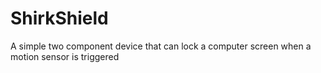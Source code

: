 # ShirkShield
A simple two component device that can lock a computer screen when a motion sensor is triggered
